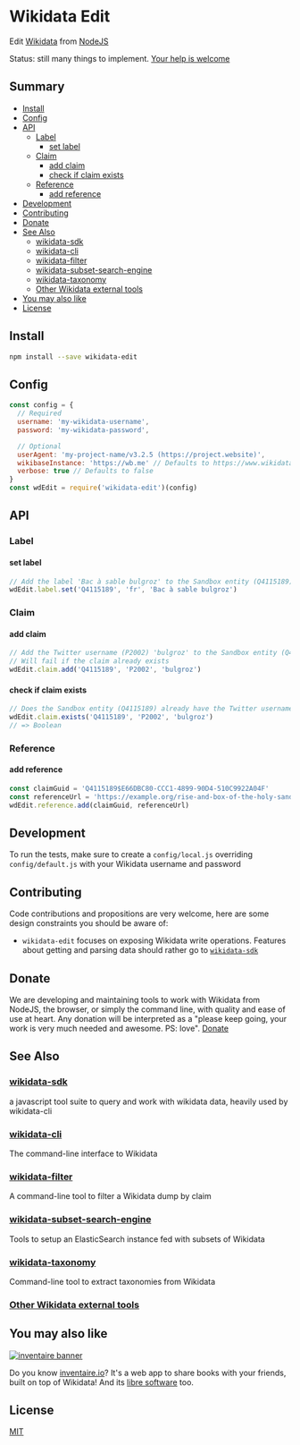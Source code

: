 # Wikidata Edit
Edit [Wikidata](https://wikidata.org) from [NodeJS](https://nodejs.org)

Status: still many things to implement. [Your help is welcome](#contributing)

## Summary
<!-- START doctoc generated TOC please keep comment here to allow auto update -->
<!-- DON'T EDIT THIS SECTION, INSTEAD RE-RUN doctoc TO UPDATE -->


- [Install](#install)
- [Config](#config)
- [API](#api)
  - [Label](#label)
    - [set label](#set-label)
  - [Claim](#claim)
    - [add claim](#add-claim)
    - [check if claim exists](#check-if-claim-exists)
  - [Reference](#reference)
    - [add reference](#add-reference)
- [Development](#development)
- [Contributing](#contributing)
- [Donate](#donate)
- [See Also](#see-also)
  - [wikidata-sdk](#wikidata-sdk)
  - [wikidata-cli](#wikidata-cli)
  - [wikidata-filter](#wikidata-filter)
  - [wikidata-subset-search-engine](#wikidata-subset-search-engine)
  - [wikidata-taxonomy](#wikidata-taxonomy)
  - [Other Wikidata external tools](#other-wikidata-external-tools)
- [You may also like](#you-may-also-like)
- [License](#license)

<!-- END doctoc generated TOC please keep comment here to allow auto update -->

## Install
```sh
npm install --save wikidata-edit
```

## Config
```js
const config = {
  // Required
  username: 'my-wikidata-username',
  password: 'my-wikidata-password',

  // Optional
  userAgent: 'my-project-name/v3.2.5 (https://project.website)',
  wikibaseInstance: 'https://wb.me' // Defaults to https://www.wikidata.org
  verbose: true // Defaults to false
}
const wdEdit = require('wikidata-edit')(config)
```

## API
### Label
#### set label
```js
// Add the label 'Bac à sable bulgroz' to the Sandbox entity (Q4115189) in French
wdEdit.label.set('Q4115189', 'fr', 'Bac à sable bulgroz')
```

### Claim
#### add claim
```js
// Add the Twitter username (P2002) 'bulgroz' to the Sandbox entity (Q4115189)
// Will fail if the claim already exists
wdEdit.claim.add('Q4115189', 'P2002', 'bulgroz')
```
#### check if claim exists
```js
// Does the Sandbox entity (Q4115189) already have the Twitter username (P2002) 'bulgroz'?
wdEdit.claim.exists('Q4115189', 'P2002', 'bulgroz')
// => Boolean
```

### Reference

#### add reference

```js
const claimGuid = 'Q4115189$E66DBC80-CCC1-4899-90D4-510C9922A04F'
const referenceUrl = 'https://example.org/rise-and-box-of-the-holy-sand-box'
wdEdit.reference.add(claimGuid, referenceUrl)
```

## Development

To run the tests, make sure to create a `config/local.js` overriding `config/default.js` with your Wikidata username and password

## Contributing

Code contributions and propositions are very welcome, here are some design constraints you should be aware of:
* `wikidata-edit` focuses on exposing Wikidata write operations. Features about getting and parsing data should rather go to [`wikidata-sdk`](https://github.com/maxlath/wikidata-sdk)

## Donate

We are developing and maintaining tools to work with Wikidata from NodeJS, the browser, or simply the command line, with quality and ease of use at heart. Any donation will be interpreted as a "please keep going, your work is very much needed and awesome. PS: love". [Donate](https://liberapay.com/WikidataJS)

## See Also

### [wikidata-sdk](https://github.com/maxlath/wikidata-sdk)
a javascript tool suite to query and work with wikidata data, heavily used by wikidata-cli

### [wikidata-cli](https://github.com/maxlath/wikidata-cli)
The command-line interface to Wikidata

### [wikidata-filter](https://github.com/maxlath/wikidata-filter)
A command-line tool to filter a Wikidata dump by claim

### [wikidata-subset-search-engine](https://github.com/inventaire/wikidata-subset-search-engine)
Tools to setup an ElasticSearch instance fed with subsets of Wikidata

### [wikidata-taxonomy](https://github.com/nichtich/wikidata-taxonomy)
Command-line tool to extract taxonomies from Wikidata

### [Other Wikidata external tools](https://www.wikidata.org/wiki/Wikidata:Tools/External_tools)

## You may also like

[![inventaire banner](https://inventaire.io/public/images/inventaire-brittanystevens-13947832357-CC-BY-lighter-blue-4-banner-500px.png)](https://inventaire.io)

Do you know [inventaire.io](https://inventaire.io/)? It's a web app to share books with your friends, built on top of Wikidata! And its [libre software](http://github.com/inventaire/inventaire) too.

## License
[MIT](LICENSE.md)
